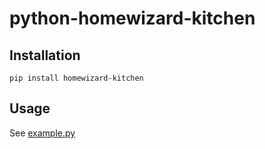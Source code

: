 # python-homewizard-kitchen
## Installation
```
pip install homewizard-kitchen
```

## Usage
See [example.py](example.py)
